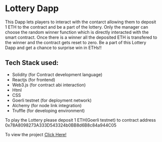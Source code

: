 # Lottery Dapp

This Dapp lets players to interact with the contarct allowing them to deposit 1 ETH to the contract and be a part of the lottery. Only the manager can choose the random winner function which is directly interacted with the smart contract. Once there is a winner all the deposited ETH is transfered to the winner and the contract gets reset to zero. Be a part of this Lottery Dapp and get a chance to surprise win in ETHs!!

## Tech Stack used:
- Solidity (for Contract development language)
- Reactjs (for frontend)
- Web3.js (for contract abi interaction)
- Html
- CSS
- Goerli testnet (for deployment network)
- Alchemy (for node link integration)
- Truffle (for developing environment)

To play the Lottery please deposit 1 ETH(Goerli testnet) to contract address 0x78A8098273A333D543324b0BB8d6B8c84a944C05

To view the project [Click Here!](https://sanketbhandari.github.io/lottery/)
